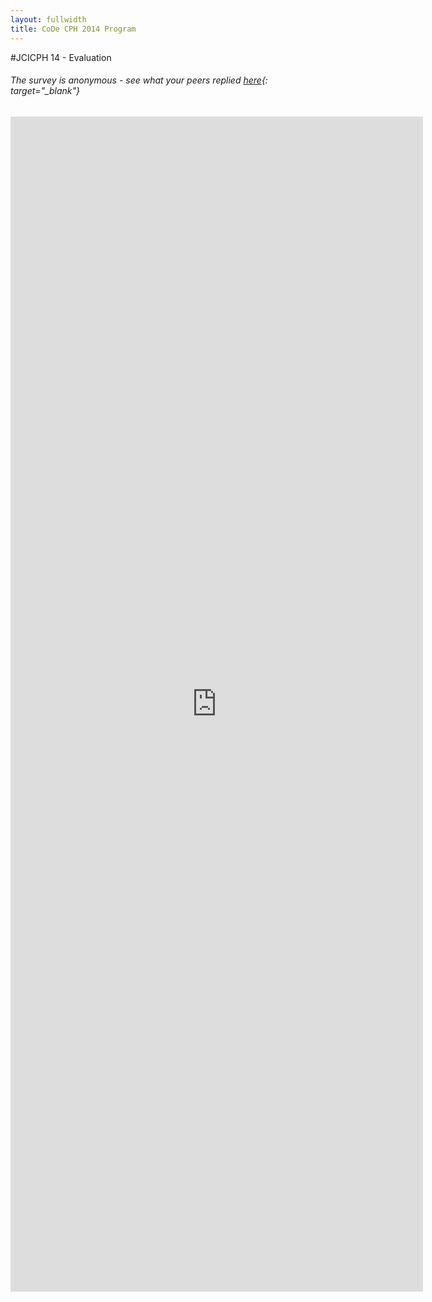 ```yaml
---
layout: fullwidth
title: CoDe CPH 2014 Program
---
```

#JCICPH 14 - Evaluation

###### The survey is anonymous - see what your peers replied [here](https://docs.google.com/a/praqma.net/forms/d/1LjjuQ5iJuLh8OZurm4LFWUOxfUXoGEDXfhVSRsiiWWs/viewanalytics){: target="_blank"}

<iframe src="https://docs.google.com/forms/d/1LjjuQ5iJuLh8OZurm4LFWUOxfUXoGEDXfhVSRsiiWWs/viewform?embedded=true" width="660" height="1880" frameborder="0" marginheight="0" marginwidth="0">Loading...</iframe>